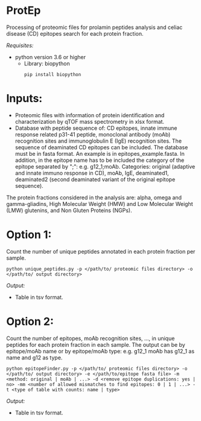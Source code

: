 # ProtEp
Processing of proteomic files for prolamin peptides analysis and celiac disease (CD) epitopes search for each protein fraction.

*Requisites:*
* python version 3.6 or higher
  * Library: biopython
    ```
    pip install biopython
    ```


# **Inputs:**
* Proteomic files with information of protein identification and characterization by qTOF mass spectrometry in xlsx format.
* Database with peptide sequence of: CD epitopes, innate immune response related p31-41 peptide, monoclonal antibody (moAb) recognition sites and immunoglobulin E (IgE) recognition sites. The sequence of deaminated CD epitopes can be included. The database must be in fasta format. An example is in epitopes_example.fasta. In addition, in the epitope name has to be included the category of the epitope separated by ";": e.g. g12_1;moAb. Categories: original (adaptive and innate immuno response in CD), moAb, IgE, deaminated1, deaminated2 (second deaminated variant of the original epitope sequence).

The protein fractions considered in the analysis are: alpha, omega and gamma-gliadins, High Molecular Weight (HMW) and Low Molecular Weight (LMW) glutenins, and Non Gluten Proteins (NGPs).


# **Option 1:**

Count the number of unique peptides annotated in each protein fraction per sample.

```
python unique_peptides.py -p </path/to/ proteomic files directory> -o </path/to/ output directory>
```

*Output:*
* Table in tsv format.

# **Option 2:**
Count the number of epitopes, moAb recognition sites, ..., in unique peptides for each protein fraction in each sample. The output can be by epitope/moAb name or by epitope/moAb type: e.g. g12_1 moAb has g12_1 as name and g12 as type.
```
python epitopeFinder.py -p </path/to/ proteomic files directory> -o </path/to/ output directory> -e </path/to/epitope fasta file> -m <method: original | moAb | ...> -d <remove epitope duplications: yes | no> -mm <number of allowed mismatches to find epitopes: 0 | 1 | ...> -t <type of table with counts: name | type>
```
*Output:*
* Table in tsv format.
